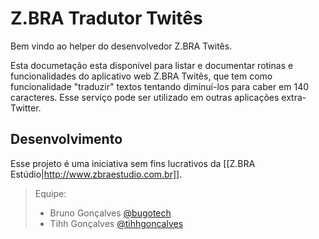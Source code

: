 # Z.BRA Tradutor Twitês
Bem vindo ao helper do desenvolvedor Z.BRA Twitês.

Esta documetação esta disponível para listar e documentar rotinas e funcionalidades do aplicativo web Z.BRA Twitês, que tem como funcionalidade "traduzir" textos tentando diminuí-los para caber em 140 caracteres.
Esse serviço pode ser utilizado em outras aplicações extra-Twitter.

## Desenvolvimento
Esse projeto é uma iniciativa sem fins lucrativos da [[Z.BRA Estúdio|http://www.zbraestudio.com.br]].

> Equipe:
> - Bruno Gonçalves [@bugotech](https://twitter.com/bugotech)
> - Tihh Gonçalves [@tihhgoncalves](https://twitter.com/tihhgoncalves)
